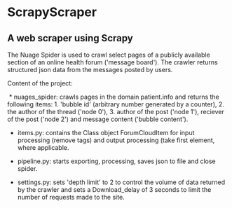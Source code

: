 # ScrapyScraper
## A web scraper using Scrapy 

The Nuage Spider is used to crawl select pages of a publicly available section of an online health forum ('message board'). The crawler returns structured json data from the messages posted by users. 

Content of the project: 

  * nuages_spider: crawls pages in the domain patient.info and returns the following items: 1. 'bubble id' (arbitrary number generated by a counter), 2. the author of the thread ('node 0'), 3. author of the post ('node 1'), reciever of the post ('node 2') and message content ('bubble content').  
 
  * items.py: contains the Class object ForumCloudItem for input processing (remove tags) and output processing (take first element, where applicable. 
  
  * pipeline.py: starts exporting, processing, saves json to file and close spider. 
  
  * settings.py: sets 'depth limit' to 2 to control the volume of data returned by the crawler and sets a Download_delay of 3 seconds to limit the number of requests made to the site. 


  

